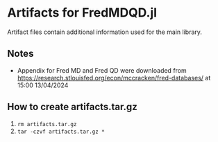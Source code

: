 # Artifacts for FredMDQD.jl

Artifact files contain additional information used for the main library.

## Notes

- Appendix for Fred MD and Fred QD were downloaded from https://research.stlouisfed.org/econ/mccracken/fred-databases/ at 15:00 13/04/2024

## How to create artifacts.tar.gz

1. `rm artifacts.tar.gz`
2. `tar -czvf artifacts.tar.gz *`


